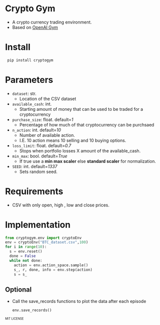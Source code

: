 # Crypto Gym
- A crypto currency trading environment.
- Based on [OpenAI Gym](https://gym.openai.com/)


# Install
```sh
 pip install cryptogym
  ```
# Parameters
- `dataset`: str.  
  - Location of the CSV dataset
- `available_cash`: int.  
  - Starting amount of money that can be used to be traded for a cryptocurrency
- `purchase_size`: float. default=*1* 
  - Percentage of how much of that cryptocurrency can be purchsaed  
- `n_action`: int. default=*10* 
  - Number of available action. 
  - I.E. 10 action means 10 selling and 10 buying options.
- `loss_limit`: float. default=*0.7* 
  - Stops when portfolio losses X amount of the available_cash. 
- `min_max`: bool. default=*True* 
  - If true use a **min max scaler** else **standard scaler** for normalization. 
- `SEED`: int. default=*1337*  
  - Sets random seed.


# Requirements
- CSV with only open, high , low and close prices.

# Implementation
```python
from cryptogym.env import cryptoEnv
env = cryptoEnv("BTC_dataset.csv",100)
for i in range(10):
  s = env.reset()
  done = False
  while not done:
    action = env.action_space.sample()
    s_, r, done, info = env.step(action)
    s = s_
```
## Optional
- Call the save_records functions to plot the data after each episode
  ```python
  env.save_records()
  ```

<sub><sup>MIT LICENSE</sup></sub>
  

  


